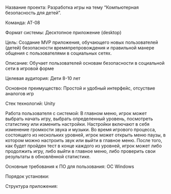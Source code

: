 Название проекта:
Разработка игры на тему “Компьютерная безопасность для детей”.

Команда:
АТ-08

Формат системы:
Десктопное приложение (desktop)

Цель:
Создание MVP приложения, обучающего новых пользователей (детей) безопасности времяпрепровождения и правильной манере общения с пользователями в социальных сетях.

Описание:
Обучает пользователей основам безопасности в социальной сети в игровой форме

Целевая аудитория:
Дети 8-10 лет

Основное преимущество:
Простой и удобный интерфейс, отсуствие аналогов игр

Стек технологий:
Unity

Работа пользователя с системой:
В главном меню, игрок может выбрать начать игру, выбрать определенный уровень, посмотреть статистику или изменить настройки. Настройки включают в себя изменение громкости звука и музыки. Во время игрового процесса, состоящего из нескольких уровней, игрок может открыть меню паузы, в котором можно настроить звук или выйти в главное меню. После того, как будет пройден тест в конце каждого из уровней, игрок может либо продолжить игру, либо выйти в главное меню, либо проверить свои результаты в обновлённой статистике.

Основные требования к ПО для пользования:
ОС Windows

Порядок установки:

Структура приложения:
